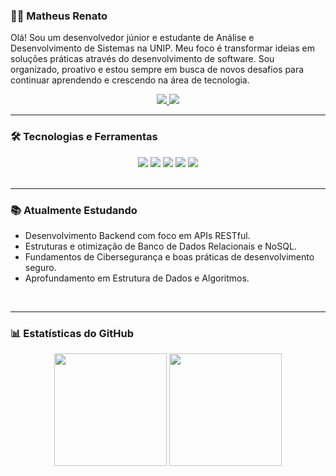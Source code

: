 ### 👨‍💻 Matheus Renato

Olá! Sou um desenvolvedor júnior e estudante de Análise e Desenvolvimento de Sistemas na UNIP. Meu foco é transformar ideias em soluções práticas através do desenvolvimento de software. Sou organizado, proativo e estou sempre em busca de novos desafios para continuar aprendendo e crescendo na área de tecnologia.

<div align="center">
  <a href="mailto:[SEU_EMAIL_AQUI]">
    <img src="https://img.shields.io/badge/Email-D14836?style=for-the-badge&logo=gmail&logoColor=white" />
  </a>
  <a href="[SEU_LINKEDIN_AQUI]" target="_blank">
    <img src="https://img.shields.io/badge/LinkedIn-0077B5?style=for-the-badge&logo=linkedin&logoColor=white" />
  </a>
</div>

---

### 🛠️ Tecnologias e Ferramentas

<div align="center">
  <img src="https://img.shields.io/badge/Python-3776AB?style=for-the-badge&logo=python&logoColor=white" />
  <img src="https://img.shields.io/badge/Flask-000000?style=for-the-badge&logo=flask&logoColor=white" />
  <img src="https://img.shields.io/badge/SQLite-003B57?style=for-the-badge&logo=sqlite&logoColor=white" />
  <img src="https://img.shields.io/badge/Git-F05032?style=for-the-badge&logo=git&logoColor=white" />
  <img src="https://img.shields.io/badge/GitHub-181717?style=for-the-badge&logo=github&logoColor=white" />
</div>

<br>

---

### 📚 Atualmente Estudando

- Desenvolvimento Backend com foco em APIs RESTful.
- Estruturas e otimização de Banco de Dados Relacionais e NoSQL.
- Fundamentos de Cibersegurança e boas práticas de desenvolvimento seguro.
- Aprofundamento em Estrutura de Dados e Algoritmos.

<br>

---

### 📊 Estatísticas do GitHub

<div align="center">
  <img height="180em" src="https://github-readme-stats.vercel.app/api?username=SEU_USERNAME_AQUI&show_icons=true&theme=dracula&include_all_commits=true&count_private=true"/>
  <img height="180em" src="https://github-readme-stats.vercel.app/api/top-langs/?username=SEU_USERNAME_AQUI&layout=compact&langs_count=7&theme=dracula"/>
</div>
